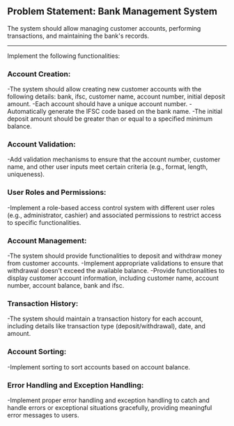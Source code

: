 ## Problem Statement: Bank Management System

The system should allow managing customer accounts, performing transactions, and maintaining the bank's records.

---

Implement the following functionalities:

### Account Creation:
-The system should allow creating new customer accounts with the following details: bank, ifsc, customer name, account number, initial deposit amount.
-Each account should have a unique account number.
-Automatically generate the IFSC code based on the bank name.
-The initial deposit amount should be greater than or equal to a specified minimum balance.

### Account Validation: 
-Add validation mechanisms to ensure that the account number, customer name, and other user inputs meet certain criteria (e.g., format, length, uniqueness).

### User Roles and Permissions: 
-Implement a role-based access control system with different user roles (e.g., administrator, cashier) and associated permissions to restrict access to specific functionalities.

### Account Management:
-The system should provide functionalities to deposit and withdraw money from customer accounts.
-Implement appropriate validations to ensure that withdrawal doesn't exceed the available balance.
-Provide functionalities to display customer account information, including customer name, account number, account balance, bank and ifsc.

### Transaction History:
-The system should maintain a transaction history for each account, including details like transaction type (deposit/withdrawal), date, and amount.

### Account Sorting: 
-Implement sorting to sort accounts based on account balance. 

### Error Handling and Exception Handling: 
-Implement proper error handling and exception handling to catch and handle errors or exceptional situations gracefully, providing meaningful error messages to users.
